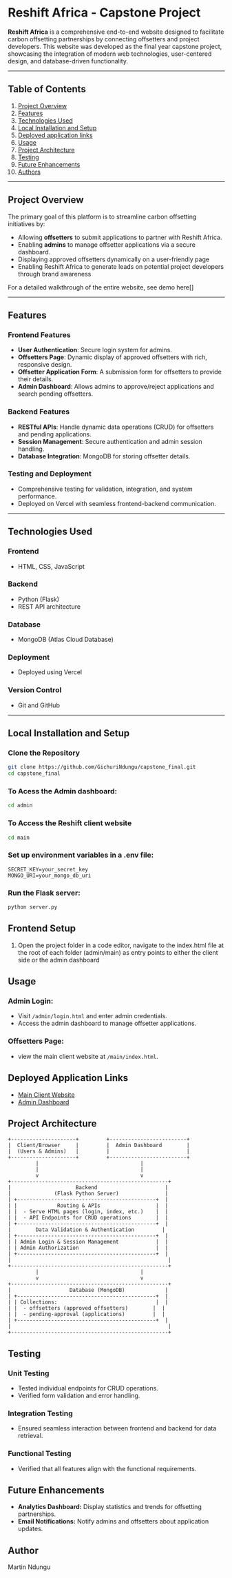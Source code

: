# Reshift Africa - Capstone Project

**Reshift Africa** is a comprehensive end-to-end website designed to facilitate carbon offsetting partnerships by connecting offsetters and project developers. This website was developed as the final year capstone project, showcasing the integration of modern web technologies, user-centered design, and database-driven functionality.

---

## Table of Contents

1. [Project Overview](#project-overview)
2. [Features](#features)
3. [Technologies Used](#technologies-used)
4. [Local Installation and Setup](#installation-and-setup)
5. [Deployed application links](#deployed-application)
5. [Usage](#usage)
6. [Project Architecture](#project-architecture)
7. [Testing](#testing)
8. [Future Enhancements](#future-enhancements)
9. [Authors](#Author)

---

## Project Overview

The primary goal of this platform is to streamline carbon offsetting initiatives by:
- Allowing **offsetters** to submit applications to partner with Reshift Africa.
- Enabling **admins** to manage offsetter applications via a secure dashboard.
- Displaying approved offsetters dynamically on a user-friendly page
- Enabling Reshift Africa to generate leads on potential project developers through brand awareness

For a detailed walkthrough of the entire website, see demo here[]

---

## Features

### **Frontend Features**
- **User Authentication**: Secure login system for admins.
- **Offsetters Page**: Dynamic display of approved offsetters with rich, responsive design.
- **Offsetter Application Form**: A submission form for offsetters to provide their details.
- **Admin Dashboard**: Allows admins to approve/reject applications and search pending offsetters.

### **Backend Features**
- **RESTful APIs**: Handle dynamic data operations (CRUD) for offsetters and pending applications.
- **Session Management**: Secure authentication and admin session handling.
- **Database Integration**: MongoDB for storing offsetter details.

### **Testing and Deployment**
- Comprehensive testing for validation, integration, and system performance.
- Deployed on Vercel with seamless frontend-backend communication.

---

## Technologies Used

### **Frontend**
- HTML, CSS, JavaScript

### **Backend**
- Python (Flask)
- REST API architecture

### **Database**
- MongoDB (Atlas Cloud Database)

### **Deployment**
- Deployed using Vercel

### **Version Control**
- Git and GitHub

---

## Local Installation and Setup

### **Clone the Repository**
```bash
git clone https://github.com/GichuriNdungu/capstone_final.git
cd capstone_final
```
### To Acess the Admin dashboard:

```bash 
cd admin
```
### To Access the Reshift client website

```bash
cd main
```

### Set up environment variables in a .env file:
```plaintext
SECRET_KEY=your_secret_key
MONGO_URI=your_mongo_db_uri
```

### Run the Flask server:
```bash
python server.py
```

## Frontend Setup
1. Open the project folder in a code editor, navigate to the index.html file at the root of each folder (admin/main) as entry points to either the client side or the admin dashboard
## Usage

### Admin Login:
- Visit `/admin/login.html` and enter admin credentials.
- Access the admin dashboard to manage offsetter applications.

### Offsetters Page:
- view the main client website at `/main/index.html`.

## Deployed Application Links
- [Main Client Website](https://reshift.vercel.app/index.html)
- [Admin Dashboard](https://adminreshift.vercel.app/)

## Project Architecture
```plaintext
+---------------------+         +-------------------------+
|  Client/Browser     |         |  Admin Dashboard        |
|  (Users & Admins)   |         |                         |
+---------------------+         +-------------------------+
         |                                 |
         |                                 |
         v                                 v
+---------------------------------------------------+
|                     Backend                      |
|              (Flask Python Server)               |
| +---------------------------------------------+  |
| |             Routing & APIs                  |  |
| |  - Serve HTML pages (login, index, etc.)    |  |
| |  - API Endpoints for CRUD operations        |  |
| +---------------------------------------------+  |
|        Data Validation & Authentication         |
| +---------------------------------------------+  |
| | Admin Login & Session Management            |  |
| | Admin Authorization                         |  |
| +---------------------------------------------+  |
|                                                   |
+---------------------------------------------------+
         |                                 |
         v                                 v
+---------------------------------------------------+
|                   Database (MongoDB)             |
| +---------------------------------------------+  |
| | Collections:                                |  |
| |  - offsetters (approved offsetters)        |  |
| |  - pending-approval (applications)         |  |
| +---------------------------------------------+  |
|                                                   |
+---------------------------------------------------+
```


## Testing

### Unit Testing
- Tested individual endpoints for CRUD operations.
- Verified form validation and error handling.

### Integration Testing
- Ensured seamless interaction between frontend and backend for data retrieval.

### Functional Testing
- Verified that all features align with the functional requirements.

## Future Enhancements
- **Analytics Dashboard:** Display statistics and trends for offsetting partnerships.
- **Email Notifications:** Notify admins and offsetters about application updates.

## Author
Martin Ndungu
